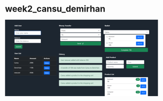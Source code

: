 # week2_cansu_demirhan


![My Remote Image](https://github.com/219-Akbank-React-Bootcamp/week2_cansu_demirhan/blob/main/template.png)
